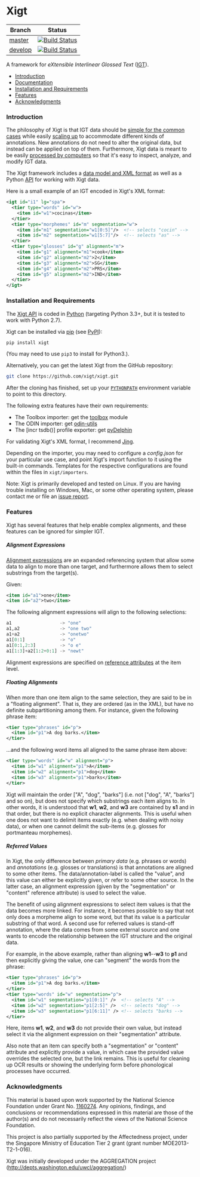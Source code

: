 Xigt
====

| Branch | Status |
| ------ | ------ |
| [master](https://github.com/xigt/xigt/tree/master)  | [![Build Status](https://travis-ci.org/xigt/xigt.svg?branch=master)](https://travis-ci.org/xigt/xigt) |
| [develop](https://github.com/xigt/xigt/tree/develop) | [![Build Status](https://travis-ci.org/xigt/xigt.svg?branch=develop)](https://travis-ci.org/xigt/xigt) |

A framework for *eXtensible Interlinear Glossed Text*
([IGT](http://en.wikipedia.org/wiki/Interlinear_gloss)).

* [Introduction](#introduction)
* [Documentation](https://github.com/xigt/xigt/wiki)
* [Installation and Requirements](#installation-and-requirements)
* [Features](#features)
* [Acknowledgments](#acknowledgments)


### Introduction

The philosophy of Xigt is that IGT data should be
[simple for the common cases](https://github.com/xigt/xigt/wiki/Basic-Schema)
while easily
[scaling up](https://github.com/xigt/xigt/wiki/Schema-Extensions)
to accommodate different kinds of annotations. New
annotations do not need to alter the original data, but instead can be
applied on top of them. Furthermore, Xigt data is meant to be easily
[processed by computers](https://github.com/xigt/xigt/wiki/Tutorials) so
that it's easy to inspect, analyze, and modify IGT data.

The Xigt framework includes a
[data model and XML format](https://github.com/xigt/xigt/wiki/Data-Model)
as well as a Python [API](https://github.com/xigt/xigt/wiki/API-Reference)
for working with Xigt data.

Here is a small example of an IGT encoded in
Xigt's XML format:

```xml
<igt id="i1" lg="spa">
  <tier type="words" id="w">
    <item id="w1">cocinas</item>
  </tier>
  <tier type="morphemes" id="m" segmentation="w">
    <item id="m1" segmentation="w1[0:5]"/>  <!-- selects "cocin" -->
    <item id="m2" segmentation="w1[5:7]"/>  <!-- selects "as" -->
  </tier>
  <tier type="glosses" id="g" alignment="m">
    <item id="g1" alignment="m1">cook</item>
    <item id="g2" alignment="m2">2</item>
    <item id="g3" alignment="m2">SG</item>
    <item id="g4" alignment="m2">PRS</item>
    <item id="g5" alignment="m2">IND</item>
  </tier>
</igt>
```


### Installation and Requirements

The [Xigt API](https://github.com/xigt/xigt/wiki/API-Reference) is
coded in [Python](http://python.org/download/) (targeting Python 3.3+,
but it is tested to work with Python 2.7).

Xigt can be installed via [pip](https://docs.python.org/3/installing/)
(see [PyPI](https://pypi.python.org/pypi/Xigt)):

```bash
pip install xigt
```

(You may need to use `pip3` to install for Python3.).

Alternatively, you can get the latest Xigt from the GitHub repository:

```bash
git clone https://github.com/xigt/xigt.git
```

After the cloning has finished, set up your
[`PYTHONPATH`](https://docs.python.org/3/using/cmdline.html#envvar-PYTHONPATH)
environment variable to point to this directory.

The following extra features have their own requirements:
* The Toolbox importer: get the [toolbox](http://github.com/goodmami/toolbox)
  module
* The ODIN importer: get [odin-utils](https://github.com/xigt/odin-utils)
* The [incr tsdb()] profile exporter: get
  [pyDelphin](https://github.com/goodmami/pydelphin)

For validating Xigt's XML format, I recommend
[Jing](http://www.thaiopensource.com/relaxng/jing.html).

Depending on the importer, you may need to configure a *config.json* for your particular use case, and point Xigt's import function to it using the built-in commands. Templates for the respective configurations are found within the files in `xigt/importers`.

Note: Xigt is primarily developed and tested on Linux. If you are having
trouble installing on Windows, Mac, or some other operating system, please
contact me or file an [issue report](https://github.com/xigt/xigt/issues).


### Features ###

Xigt has several features that help enable complex alignments, and
these features can be ignored for simpler IGT.

##### Alignment Expressions

[Alignment expressions](https://github.com/xigt/xigt/wiki/Alignment-Expressions)
are an expanded referencing system that allow some data to align to more
than one target, and furthermore allows them to select substrings from
the target(s).

Given:

```xml
<item id="a1">one</item>
<item id="a2">two</item>
```

The following alignment expressions will align to the following selections:

```python
a1                  -> "one"
a1,a2               -> "one two"
a1+a2               -> "onetwo"
a1[0:1]             -> "o"
a1[0:1,2:3]         -> "o e"
a1[1:3]+a2[1:2+0:1] -> "newt"
```

Alignment expressions are specified on
[reference attributes](https://github.com/xigt/xigt/wiki/Data-Model#xigt-reference-attributes)
at the item level.

##### Floating Alignments

When more than one item align to the same selection, they are said to be in a
"floating alignment". That is, they are ordered (as in the XML), but have no
definite subpartitioning among them. For instance, given the following phrase
item:

```xml
<tier type="phrases" id="p">
  <item id="p1">A dog barks.</item>
</tier>
```

...and the following word items all aligned to the same phrase item above:

```xml
<tier type="words" id="w" alignment="p">
  <item id="w1" alignment="p1">A</item>
  <item id="w2" alignment="p1">dog</item>
  <item id="w3" alignment="p1">barks</item>
</tier>
```

Xigt will maintain the order \["A", "dog", "barks"\] (i.e. not \["dog", "A",
"barks"\] and so on), but does not specify which substrings each item aligns to.
In other words, it is understood that **w1**, **w2**, and **w3** are contained
by **s1** and in that order, but there is no explicit character alignments. This
is useful when one does not want to delimit items exactly (e.g. when dealing
with noisy data), or when one cannot delimit the sub-items (e.g. glosses for
portmanteau morphemes).

##### Referred Values

In Xigt, the only difference between _primary data_ (e.g. phrases or words) and
_annotations_ (e.g. glosses or translations) is that annotations are aligned to
some other items. The data/annotation-label is called the "value", and this
value can either be explicitly given, or refer to some other source. In the
latter case, an alignment expression (given by the "segmentation" or "content"
reference attribute) is used to select the value.

The benefit of using alignment expressions to select item values is that the
data becomes more linked. For instance, it becomes possible to say that not
only does a morpheme align to some word, but that its value is a particular
substring of that word. A second use for referred values is stand-off
annotation, where the data comes from some external source and one wants to
encode the relationship between the IGT structure and the original data.

For example, in the above example, rather than aligning **w1**--**w3** to **p1**
and then explicitly giving the value, one can "segment" the words from the
phrase:

```xml
<tier type="phrases" id="p">
  <item id="p1">A dog barks.</item>
</tier>
<tier type="words" id="w" segmentation="p">
  <item id="w1" segmentation="p1[0:1]" />  <!-- selects "A" -->
  <item id="w2" segmentation="p1[2:5]" />  <!-- selects "dog" -->
  <item id="w3" segmentation="p1[6:11]" /> <!-- selects "barks -->
</tier>
```

Here, items **w1**, **w2**, and **w3** do not provide their own value, but
instead select it via the alignment expression on their "segmentation"
attribute.

Also note that an item can specify both a "segmentation" or "content" attribute
and explicitly provide a value, in which case the provided value overrides the
selected one, but the link remains. This is useful for cleaning up OCR results
or showing the underlying form before phonological processes have occurred.


### Acknowledgments

This material is based upon work supported by the National Science
Foundation under Grant No.
[1160274](http://www.nsf.gov/awardsearch/showAward?AWD_ID=1160274). Any
opinions, findings, and conclusions or recommendations expressed in this
material are those of the author(s) and do not necessarily reflect the
views of the National Science Foundation.

This project is also partially supported by the Affectedness project,
under the Singapore Ministry of Education Tier 2 grant (grant number
MOE2013-T2-1-016).

Xigt was initially developed under the AGGREGATION project
(http://depts.washington.edu/uwcl/aggregation/)
